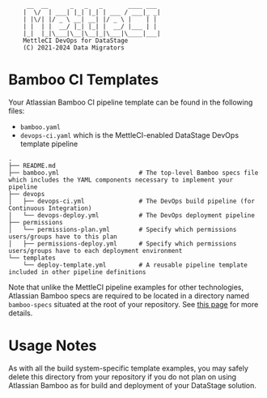 ```
     __  __      _   _   _       ____ ___
    |  \/  | ___| |_| |_| | ___ / ___|_ _|
    | |\/| |/ _ \ __| __| |/ _ \ |    | |
    | |  | |  __/ |_| |_| |  __/ |___ | |
    |_|  |_|\___|\__|\__|_|\___|\____|___|
    MettleCI DevOps for DataStage
    (C) 2021-2024 Data Migrators
```

# Bamboo CI Templates

Your Atlassian Bamboo CI pipeline template can be found in the following files:

- `bamboo.yaml` 
- `devops-ci.yaml` which is the MettleCI-enabled DataStage DevOps template pipeline

```
.
├── README.md
├── bamboo.yml                      # The top-level Bamboo specs file which includes the YAML components necessary to implement your pipeline
├── devops
│   ├── devops-ci.yml               # The DevOps build pipeline (for Continuous Integration)
│   └── devops-deploy.yml           # The DevOps deployment pipeline
├── permissions
│   └── permissions-plan.yml        # Specify which permissions users/groups have to this plan
│   ├── permissions-deploy.yml      # Specify which permissions users/groups have to each deployment environment 
└── templates
    └── deploy-template.yml         # A reusable pipeline template included in other pipeline definitions
```

Note that unlike the MettleCI pipeline examples for other technologies, Atlassian Bamboo specs are required to be located in a directory named `bamboo-specs` situated at the root of your repository. See [this page](https://docs.atlassian.com/bamboo-specs-docs/latest/specs.html?yaml#yaml) for more details.

# Usage Notes

As with all the build system-specific template examples, you may safely delete this directory from your repository if you do not plan on using Atlassian Bamboo as for build and deployment of your DataStage solution.
